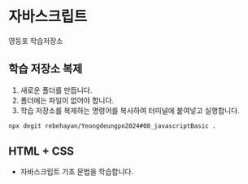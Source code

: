 # 자바스크립트

영등포 학습저장소

## 학습 저장소 복제

1. 새로운 폴더를 만듭니다.
2. 폴더에는 파일이 없어야 합니다.
3. 학습 저장소를 복제하는 명령어를 복사하여 터미널에 붙여넣고 실행합니다.

```bash
npx degit rebehayan/Yeongdeungpo2024#08_javascriptBasic .
```

## HTML + CSS

- 자바스크립트 기초 문법을 학습합니다.
